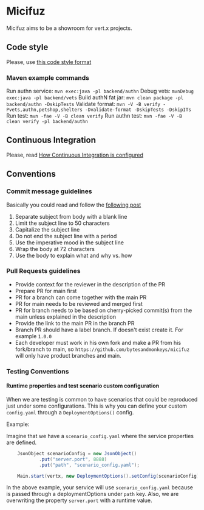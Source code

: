 # Micifuz

Micifuz aims to be a showroom for vert.x projects. 

## Code style

Please, use [this code style format](./docs/micifuz-formats.xml)

### Maven example commands

Run authn service: `mvn exec:java -pl backend/authn`
Debug vets: ` mvnDebug exec:java -pl backend/vets `
Build authN fat jar: `mvn clean package -pl backend/authn -DskipTests`
Validate format: `mvn -V -B verify -Pvets,authn,petshop,shelters -Dvalidate-format -DskipTests -DskipITs`
Run test: `mvn -fae -V -B clean verify`
Run authn test: `mvn -fae -V -B clean verify -pl backend/authn`

## Continuous Integration 

Please, read [How Continuous Integration is configured](./docs/continuous-integration.md)

## Conventions

### Commit message guidelines

Basically you could read and follow the [following post](https://chris.beams.io/posts/git-commit/)

1. Separate subject from body with a blank line
2. Limit the subject line to 50 characters
3. Capitalize the subject line
4. Do not end the subject line with a period
5. Use the imperative mood in the subject line
6. Wrap the body at 72 characters
7. Use the body to explain what and why vs. how

### Pull Requests guidelines
* Provide context for the reviewer in the description of the PR
* Prepare PR for main first
* PR for a branch can come together with the main PR
* PR for main needs to be reviewed and merged first
* PR for branch needs to be based on cherry-picked commit(s) from the main unless explained in the description
* Provide the link to the main PR in the branch PR
* Branch PR should have a label branch. If doesn't exist create it. For example `1.0.0`
* Each developer must work in his own fork and make a PR from his fork/branch to main, 
so `https://github.com/bytesandmonkeys/micifuz` will only have product branches and main.

### Testing Conventions

#### Runtime properties and test scenario custom configuration

When we are testing is common to have scenarios that could be reproduced just under some configurations. This is why
you can define your custom `config.yaml` through a `DeploymentOptions()` config.

Example:

Imagine that we have a `scenario_config.yaml` where the service properties are defined.

```java
    JsonObject scenarioConfig = new JsonObject()
            .put("server.port", 8888)
            .put("path", "scenario_config.yaml");

    Main.start(vertx, new DeploymentOptions().setConfig(scenarioConfig)).result();
```

In the above example, your service will use `scenario_config.yaml` because is passed through a deploymentOptions under
`path` key. Also, we are overwriting the property `server.port` with a runtime value.